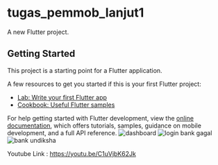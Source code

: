 # tugas_pemmob_lanjut1

A new Flutter project.

## Getting Started

This project is a starting point for a Flutter application.

A few resources to get you started if this is your first Flutter project:

- [Lab: Write your first Flutter app](https://docs.flutter.dev/get-started/codelab)
- [Cookbook: Useful Flutter samples](https://docs.flutter.dev/cookbook)

For help getting started with Flutter development, view the
[online documentation](https://docs.flutter.dev/), which offers tutorials, samples, guidance on
mobile development, and a full API reference.
![dashboard](https://user-images.githubusercontent.com/90738592/192761553-e9228320-7cdb-45b2-aa1d-641aa330a95e.png)
![login bank gagal](https://user-images.githubusercontent.com/90738592/192761567-b5b94fe9-e605-4893-af90-cd04eeea10fa.png)
![bank undiksha](https://user-images.githubusercontent.com/90738592/192761587-5354b238-1a8f-483c-84a9-9d078de337b7.png)

Youtube Link : https://youtu.be/C1uVjbK62Jk
